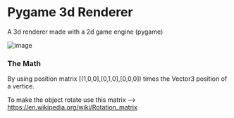 # Pygame 3d Renderer
A 3d renderer made with a 2d game engine (pygame)

![image](https://github.com/user-attachments/assets/4a439307-8581-469f-bec6-8a730b411431)

### The Math
By using position matrix [(1,0,0],[0,1,0],[0,0,0]) times the Vector3 position of a vertice.

To make the object rotate use this matrix --> https://en.wikipedia.org/wiki/Rotation_matrix
